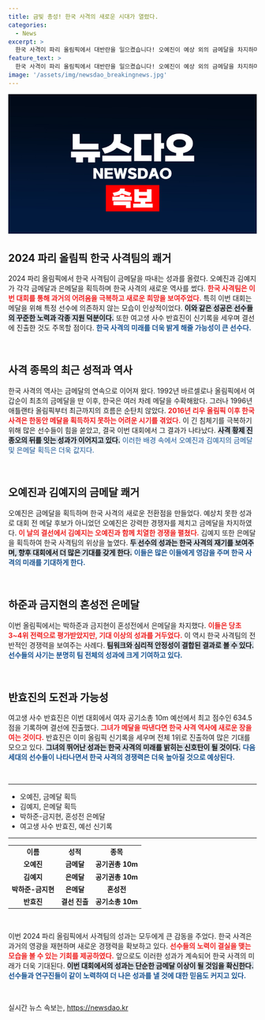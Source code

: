 ```yaml
---
title: 금빛 총성! 한국 사격의 새로운 시대가 열렸다.
categories:
  - News
excerpt: >
  한국 사격이 파리 올림픽에서 대반란을 일으켰습니다! 오예진이 예상 외의 금메달을 차지하며 8년 만에 애국가를 울렸고, 김예지가 은메달을 획득했습니다. 여고생 사수 반효진도 신기록으로 결선 진출, 메달 가능성에 기대감을 높이고 있습니다!
feature_text: >
  한국 사격이 파리 올림픽에서 대반란을 일으켰습니다! 오예진이 예상 외의 금메달을 차지하며 8년 만에 애국가를 울렸고, 김예지가 은메달을 획득했습니다. 여고생 사수 반효진도 신기록으로 결선 진출, 메달 가능성에 기대감을 높이고 있습니다!
image: '/assets/img/newsdao_breakingnews.jpg'
---
```


<p><img src="/assets/img/newsdao_breakingnews.jpg" alt="pcversion 속보" /></p>

<h2 data-ke-size="size26">2024 파리 올림픽 한국 사격팀의 쾌거</h2>

<p data-ke-size="size16">2024 파리 올림픽에서 한국 사격팀이 금메달을 따내는 성과를 올렸다. 오예진과 김예지가 각각 금메달과 은메달을 획득하며 한국 사격의 새로운 역사를 썼다. <b><span style="color: #ee2323;">한국 사격팀은 이번 대회를 통해 과거의 어려움을 극복하고 새로운 희망을 보여주었다.</span></b> 특히 이번 대회는 메달을 위해 특정 선수에 의존하지 않는 모습이 인상적이었다. <b><span style="background-color: #21538527;">이와 같은 성공은 선수들의 꾸준한 노력과 각종 지원 덕분이다.</span></b> 또한 여고생 사수 반효진이 신기록을 세우며 결선에 진출한 것도 주목할 점이다. <b><span style="color: #1a5490;">한국 사격의 미래를 더욱 밝게 해줄 가능성이 큰 선수다.</span></b></p>

<p data-ke-size="size16">&nbsp;</p>

<h2 data-ke-size="size26">사격 종목의 최근 성적과 역사</h2>

<p data-ke-size="size16">한국 사격의 역사는 금메달의 연속으로 이어져 왔다. 1992년 바르셀로나 올림픽에서 여갑순이 최초의 금메달을 딴 이후, 한국은 여러 차례 메달을 수확해왔다. 그러나 1996년 애틀랜타 올림픽부터 최근까지의 흐름은 순탄치 않았다. <b><span style="color: #ee2323;">2016년 리우 올림픽 이후 한국 사격은 한동안 메달을 획득하지 못하는 어려운 시기를 겪었다.</span></b> 이 긴 침체기를 극복하기 위해 많은 선수들이 힘을 쏟았고, 결국 이번 대회에서 그 결과가 나타났다. <b><span style="background-color: #21538527;">사격 황제 진종오의 뒤를 잇는 성과가 이어지고 있다.</span></b> </b><span style="color: #1a5490;">이러한 배경 속에서 오예진과 김예지의 금메달 및 은메달 획득은 더욱 값지다.</span></b></p>

<p data-ke-size="size16">&nbsp;</p>

<h2 data-ke-size="size26">오예진과 김예지의 금메달 쾌거</h2>

<p data-ke-size="size16">오예진은 금메달을 획득하며 한국 사격의 새로운 전환점을 만들었다. 예상치 못한 성과로 대회 전 메달 후보가 아니었던 오예진은 강력한 경쟁자를 제치고 금메달을 차지하였다. <b><span style="color: #ee2323;">이 날의 결선에서 김예지는 오예진과 함께 치열한 경쟁을 펼쳤다.</span></b> 김예지 또한 은메달을 획득하여 한국 사격팀의 위상을 높였다. <b><span style="background-color: #21538527;">두 선수의 성과는 한국 사격의 재기를 보여주며, 향후 대회에서 더 많은 기대를 갖게 한다.</span></b> <b><span style="color: #1a5490;">이들은 많은 이들에게 영감을 주며 한국 사격의 미래를 기대하게 한다.</span></b></p>

<p data-ke-size="size16">&nbsp;</p>

<h2 data-ke-size="size26">하준과 금지현의 혼성전 은메달</h2>

<p data-ke-size="size16">이번 올림픽에서는 박하준과 금지현이 혼성전에서 은메달을 차지했다. <b><span style="color: #ee2323;">이들은 당초 3~4위 전력으로 평가받았지만, 기대 이상의 성과를 거두었다.</span></b> 이 역시 한국 사격팀의 전반적인 경쟁력을 보여주는 사례다. <b><span style="background-color: #21538527;">팀워크와 심리적 안정성이 결합된 결과로 볼 수 있다.</span></b> <b><span style="color: #1a5490;">선수들의 사기는 분명히 팀 전체의 성과에 크게 기여하고 있다.</span></b></p>

<p data-ke-size="size16">&nbsp;</p>

<h2 data-ke-size="size26">반효진의 도전과 가능성</h2>

<p data-ke-size="size16">여고생 사수 반효진은 이번 대회에서 여자 공기소총 10m 예선에서 최고 점수인 634.5점을 기록하며 결선에 진출했다. <b><span style="color: #ee2323;">그녀가 메달을 따낸다면 한국 사격 역사에 새로운 장을 여는 것이다.</span></b> 반효진은 이미 올림픽 신기록을 세우며 전체 1위로 진출하여 많은 기대를 모으고 있다. <b><span style="background-color: #21538527;">그녀의 뛰어난 성과는 한국 사격의 미래를 밝히는 신호탄이 될 것이다.</span></b> <b><span style="color: #1a5490;">다음 세대의 선수들이 나타나면서 한국 사격의 경쟁력은 더욱 높아질 것으로 예상된다.</span></b></p>

<p data-ke-size="size16">&nbsp;</p>

<hr>

<ul>
    <li>오예진, 금메달 획득</li>
    <li>김예지, 은메달 획득</li>
    <li>박하준-금지현, 혼성전 은메달</li>
    <li>여고생 사수 반효진, 예선 신기록</li>
</ul>

<hr>

<table style="width: 100%; border-collapse: collapse;">
    <tr>
        <td style="text-align: center; height: 17px;"><b>이름</b></td>
        <td style="text-align: center; height: 17px;"><b>성적</b></td>
        <td style="text-align: center; height: 17px;"><b>종목</b></td>
    </tr>
    <tr>
        <td style="text-align: center; height: 17px;"><b>오예진</b></td>
        <td style="text-align: center; height: 17px;"><b>금메달</b></td>
        <td style="text-align: center; height: 17px;"><b>공기권총 10m</b></td>
    </tr>
    <tr>
        <td style="text-align: center; height: 17px;"><b>김예지</b></td>
        <td style="text-align: center; height: 17px;"><b>은메달</b></td>
        <td style="text-align: center; height: 17px;"><b>공기권총 10m</b></td>
    </tr>
    <tr>
        <td style="text-align: center; height: 17px;"><b>박하준-금지현</b></td>
        <td style="text-align: center; height: 17px;"><b>은메달</b></td>
        <td style="text-align: center; height: 17px;"><b>혼성전</b></td>
    </tr>
    <tr>
        <td style="text-align: center; height: 17px;"><b>반효진</b></td>
        <td style="text-align: center; height: 17px;"><b>결선 진출</b></td>
        <td style="text-align: center; height: 17px;"><b>공기소총 10m</b></td>
    </tr>
</table>

<p data-ke-size="size16">&nbsp;</p>

<p data-ke-size="size16">이번 2024 파리 올림픽에서 사격팀의 성과는 모두에게 큰 감동을 주었다. 한국 사격은 과거의 영광을 재현하며 새로운 경쟁력을 확보하고 있다. <b><span style="color: #ee2323;">선수들의 노력이 결실을 맺는 모습을 볼 수 있는 기회를 제공하였다.</span></b> 앞으로도 이러한 성과가 계속되어 한국 사격의 미래가 더욱 기대된다. <b><span style="background-color: #21538527;">이번 대회에서의 성과는 단순한 금메달 이상이 될 것임을 확신한다.</span></b> <b><span style="color: #1a5490;">선수들과 연구진들이 같이 노력하여 더 나은 성과를 낼 것에 대한 믿음도 커지고 있다.</span></b></p>

<p data-ke-size="size16">&nbsp;</p>
실시간 뉴스 속보는, <a href="https://newsdao.kr" rel="dofollow">https://newsdao.kr</a>


